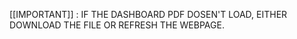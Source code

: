 [[IMPORTANT]] : IF THE DASHBOARD PDF DOSEN'T LOAD, EITHER DOWNLOAD THE FILE OR REFRESH THE WEBPAGE.

